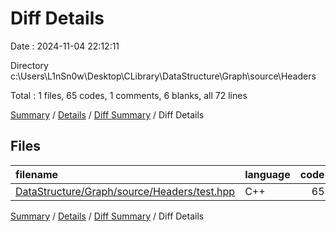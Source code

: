 # Diff Details

Date : 2024-11-04 22:12:11

Directory c:\\Users\\L1nSn0w\\Desktop\\CLibrary\\DataStructure\\Graph\\source\\Headers

Total : 1 files,  65 codes, 1 comments, 6 blanks, all 72 lines

[Summary](results.md) / [Details](details.md) / [Diff Summary](diff.md) / Diff Details

## Files
| filename | language | code | comment | blank | total |
| :--- | :--- | ---: | ---: | ---: | ---: |
| [DataStructure/Graph/source/Headers/test.hpp](/DataStructure/Graph/source/Headers/test.hpp) | C++ | 65 | 1 | 6 | 72 |

[Summary](results.md) / [Details](details.md) / [Diff Summary](diff.md) / Diff Details